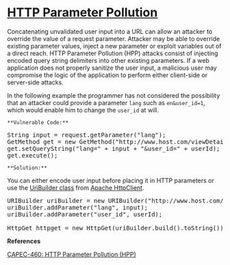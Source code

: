 # [HTTP Parameter Pollution](https://find-sec-bugs.github.io/bugs.htm#HTTP_PARAMETER_POLLUTION)

Concatenating unvalidated user input into a URL can allow an attacker to override the value of a request parameter. Attacker may be able to override existing parameter values, inject a new parameter or exploit variables out of a direct reach. HTTP Parameter Pollution (HPP) attacks consist of injecting encoded query string delimiters into other existing parameters. If a web application does not properly sanitize the user input, a malicious user may compromise the logic of the application to perform either client-side or server-side attacks.  

In the following example the programmer has not considered the possibility that an attacker could provide a parameter `lang` such as `en&user_id=1`, which would enable him to change the `user_id` at will.

    **Vulnerable Code:**  

<pre>String input = request.getParameter("lang");
GetMethod get = new GetMethod("http://www.host.com/viewDetails");
get.setQueryString("lang=" + input + "&amp;user_id=" + userId);
get.execute();</pre>

    **Solution:**  

You can either encode user input before placing it in HTTP parameters or use the
[UriBuilder class](https://hc.apache.org/httpcomponents-client-4.3.x/httpclient/apidocs/org/apache/http/client/utils/URIBuilder.html)
from [Apache HttpClient](https://hc.apache.org/httpcomponents-client-ga/).

<pre>
URIBuilder uriBuilder = new URIBuilder("http://www.host.com/viewDetails");
uriBuilder.addParameter("lang", input);
uriBuilder.addParameter("user_id", userId);

HttpGet httpget = new HttpGet(uriBuilder.build().toString()); //OK
</pre>

**References**  

[CAPEC-460: HTTP Parameter Pollution (HPP)](https://capec.mitre.org/data/definitions/460.html)